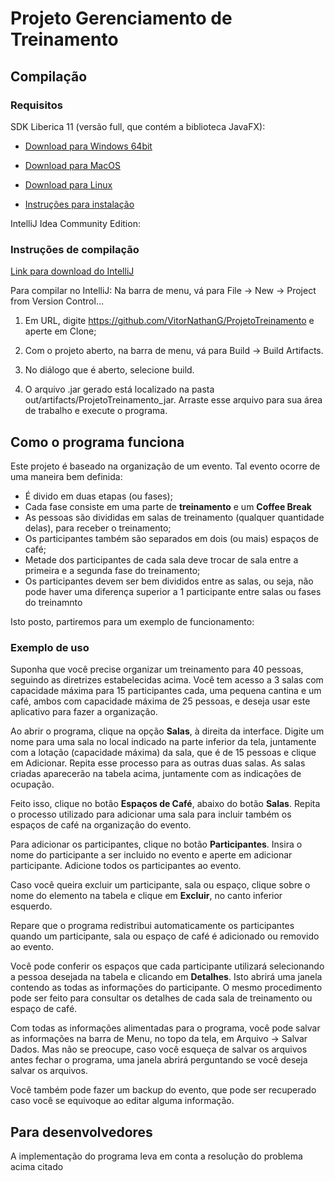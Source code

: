 # Projeto Gerenciamento de Treinamento

## Compilação
### Requisitos

SDK Liberica 11 (versão full, que contém a biblioteca JavaFX):

 - [Download para Windows 64bit](https://download.bell-sw.com/java/8u282+8/bellsoft-jdk8u282+8-windows-amd64-full.msi)

 - [Download para MacOS](https://download.bell-sw.com/java/8u282+8/bellsoft-jdk8u282+8-macos-amd64-full.dmg)

 - [Download para Linux](https://download.bell-sw.com/java/8u282+8/bellsoft-jdk8u282+8-linux-amd64-full.tar.gz)

 - [Instruções para instalação](https://bell-sw.com/pages/liberica_install_guide-11.0.9/)

IntelliJ Idea Community Edition:

### Instruções de compilação
[Link para download do IntelliJ](https://www.jetbrains.com/pt-br/idea/)

Para compilar no IntelliJ: 
Na barra de menu, vá para File -> New -> Project from Version Control...

 1. Em URL, digite https://github.com/VitorNathanG/ProjetoTreinamento e aperte em Clone;

 2. Com o projeto aberto, na barra de menu, vá para Build -> Build Artifacts. 

 3. No diálogo que é aberto, selecione build.

 4. O arquivo .jar gerado está localizado na pasta out/artifacts/ProjetoTreinamento_jar. Arraste esse arquivo para sua área de trabalho e execute o programa.

## Como o programa funciona

Este projeto é baseado na organização de um evento. Tal evento ocorre de uma maneira bem definida:

 - É divido em duas etapas (ou fases);
 - Cada fase consiste em uma parte de __treinamento__ e um __Coffee Break__  
 - As pessoas são divididas em salas de treinamento (qualquer quantidade delas), para receber o treinamento;
 - Os participantes também são separados em dois (ou mais) espaços de café;
 - Metade dos participantes de cada sala deve trocar de sala entre a primeira e a segunda fase do treinamento;
 - Os participantes devem ser bem divididos entre as salas, ou seja, não pode haver uma diferença superior a 1 participante entre salas ou fases do treinamnto

Isto posto, partiremos para um exemplo de funcionamento:

### Exemplo de uso

Suponha que você precise organizar um treinamento para 40 pessoas, seguindo as diretrizes estabelecidas acima. 
Você tem acesso a 3 salas com capacidade máxima para 15 participantes cada, uma pequena cantina e um café,
ambos com capacidade máxima de 25 pessoas, e deseja usar este aplicativo para fazer a organização.

Ao abrir o programa, clique na opção __Salas__, à direita da interface. Digite um nome para uma sala no local indicado 
na parte inferior da tela, juntamente com a lotação (capacidade máxima) da sala, que é de 15 pessoas e clique em Adicionar.
Repita esse processo para as outras duas salas. As salas criadas aparecerão na tabela acima, juntamente com as
indicações de ocupação.

Feito isso, clique no botão __Espaços de Café__, abaixo do botão __Salas__. Repita o processo utilizado para adicionar uma
sala para incluir também os espaços de café na organização do evento.

Para adicionar os participantes, clique no botão __Participantes__. Insira o nome do participante a ser incluido no evento
e aperte em adicionar participante. Adicione todos os participantes ao evento.

Caso você queira excluir um participante, sala ou espaço, clique sobre o nome do elemento na tabela e clique em __Excluir__,
no canto inferior esquerdo.

Repare que o programa redistribui automaticamente os participantes quando um participante, sala ou espaço de café
é adicionado ou removido ao evento.

Você pode conferir os espaços que cada participante utilizará selecionando a pessoa desejada na tabela e clicando em 
__Detalhes__. Isto abrirá uma janela contendo as todas as informações do participante. O mesmo procedimento pode ser 
feito para consultar os detalhes de cada sala de treinamento ou espaço de café.

Com todas as informações alimentadas para o programa, você pode salvar as informações na barra de Menu, no topo da tela, 
em Arquivo -> Salvar Dados. Mas não se preocupe, caso você esqueça de salvar os arquivos antes fechar o programa, uma janela abrirá perguntando se 
você deseja salvar os arquivos. 

Você também pode fazer um backup do evento, que pode ser recuperado caso você se equivoque ao editar alguma informação. 

## Para desenvolvedores
A implementação do programa leva em conta a resolução do problema acima citado 